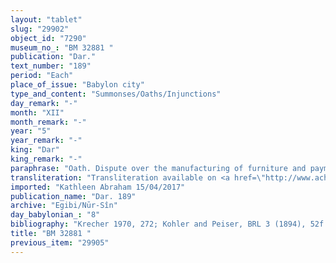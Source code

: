 ```yaml
---
layout: "tablet"
slug: "29902"
object_id: "7290"
museum_no_: "BM 32881 "
publication: "Dar."
text_number: "189"
period: "Each"
place_of_issue: "Babylon city"
type_and_content: "Summonses/Oaths/Injunctions"
day_remark: "-"
month: "XII"
month_remark: "-"
year: "5"
year_remark: "-"
king: "Dar"
king_remark: "-"
paraphrase: "Oath. Dispute over the manufacturing of furniture and payment of a salary.<br /> Agreement between <strong>A</strong> and <strong>B</strong> for the delivery of a bed which <strong>A</strong>&rsquo;s father, <strong>C</strong>, agreed to produce against the payment of 13 shekels of silver, but which he eventually did not deliver. <strong>A</strong> swears to <strong>B</strong>, by Bēl, Nab&ucirc; and the king, that he will surely be present on the established day (D&ucirc;zu (IV), 10<sup>th</sup>) and let <strong>B</strong> record (<em>uzuzzu </em>&Scaron;) his name instead of his father&rsquo;s. The oath refers to a previous promissory note (<em>u&rsquo;iltu</em>) for a bed made of <em>musukkannu</em>-wood, which was written at the expense of his father <strong>C</strong>. <strong>A</strong> accepted (<em>mahāru</em>) of his own free will (<em>ina zak&ucirc;ti</em>) to make the bed instead of his father. If <strong>A</strong> will not be present on&nbsp; D&ucirc;zu (IV), 10<sup>th</sup>, to discuss with <strong>B</strong> about this promissory note (<em>u&rsquo;iltu</em>) over which he took responsibility (<em>na&scaron;&ucirc;</em>) of his own free will (<em>ina zak&ucirc;ti</em>), then he will have to deliver that bed made with <em>musukkannu-</em>, <em>dimmigirru-</em> and fig-wood to <strong>B</strong> &ndash; who will give (<em>nadānu</em>) him 13 shekels of silver in return. Names of 3 witnesses and the scribe: Nab&ucirc;-iddin/Nab&ucirc;-gāmil//Suhāya.<br /> &nbsp;<br /> <strong>A</strong> = Libluṭ (written Bēl-ile&rsquo;&rsquo;i)/Nab&ucirc;-mitu-uballiṭ//Mudammiq-Adad; <strong>B</strong> = Marduk-nāṣir-apli/Nab&ucirc;-mitu-uballiṭ//Mudammiq-Adad; <strong>C</strong> = Nab&ucirc;-mitu-uballiṭ"
transliteration: "Transliteration available on <a href=\"http://www.achemenet.com/en/item/?/textual-sources/texts-by-languages-and-scripts/babylonian/egibi-archive/1656270\" target=\"_blank\">Achemenet</a>"
imported: "Kathleen Abraham 15/04/2017"
publication_name: "Dar. 189"
archive: "Egibi/Nūr-Sîn"
day_babylonian_: "8"
bibliography: "Krecher 1970, 272; Kohler and Peiser, BRL 3 (1894), 52f."
title: "BM 32881 "
previous_item: "29905"
---
```

